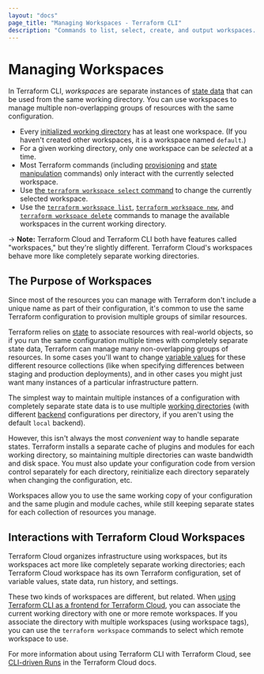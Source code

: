```yaml
---
layout: "docs"
page_title: "Managing Workspaces - Terraform CLI"
description: "Commands to list, select, create, and output workspaces. Workspaces help manage different groups of resources with one configuration."
---
```


# Managing Workspaces

In Terraform CLI, _workspaces_ are separate instances of
[state data](/docs/language/state/index.html) that can be used from the same working
directory. You can use workspaces to manage multiple non-overlapping groups of
resources with the same configuration.

- Every [initialized working directory](/docs/cli/init/index.html) has at least
  one workspace. (If you haven't created other workspaces, it is a workspace
  named `default`.)
- For a given working directory, only one workspace can be _selected_ at a time.
- Most Terraform commands (including [provisioning](/docs/cli/run/index.html)
  and [state manipulation](/docs/cli/state/index.html) commands) only interact
  with the currently selected workspace.
- Use [the `terraform workspace select` command](/docs/cli/commands/workspace/select.html)
  to change the currently selected workspace.
- Use the [`terraform workspace list`](/docs/cli/commands/workspace/list.html),
  [`terraform workspace new`](/docs/cli/commands/workspace/new.html), and
  [`terraform workspace delete`](/docs/cli/commands/workspace/delete.html) commands
  to manage the available workspaces in the current working directory.

-> **Note:** Terraform Cloud and Terraform CLI both have features called
"workspaces," but they're slightly different. Terraform Cloud's workspaces
behave more like completely separate working directories.

## The Purpose of Workspaces

Since most of the resources you can manage with Terraform don't include a unique
name as part of their configuration, it's common to use the same Terraform
configuration to provision multiple groups of similar resources.

Terraform relies on [state](/docs/language/state/index.html) to associate resources with
real-world objects, so if you run the same configuration multiple times with
completely separate state data, Terraform can manage many non-overlapping groups
of resources. In some cases you'll want to change
[variable values](/docs/language/values/variables.html) for these different
resource collections (like when specifying differences between staging and
production deployments), and in other cases you might just want many instances
of a particular infrastructure pattern.

The simplest way to maintain multiple instances of a configuration with
completely separate state data is to use multiple
[working directories](/docs/cli/init/index.html) (with different
[backend](/docs/language/settings/backends/configuration.html) configurations per directory, if you
aren't using the default `local` backend).

However, this isn't always the most _convenient_ way to handle separate states.
Terraform installs a separate cache of plugins and modules for each working
directory, so maintaining multiple directories can waste bandwidth and disk
space. You must also update your configuration code from version control
separately for each directory, reinitialize each directory separately when
changing the configuration, etc.

Workspaces allow you to use the same working copy of your configuration and the
same plugin and module caches, while still keeping separate states for each
collection of resources you manage.

## Interactions with Terraform Cloud Workspaces

Terraform Cloud organizes infrastructure using workspaces, but its workspaces
act more like completely separate working directories; each Terraform Cloud
workspace has its own Terraform configuration, set of variable values, state
data, run history, and settings.

These two kinds of workspaces are different, but related. When [using Terraform
CLI as a frontend for Terraform Cloud](/docs/cli/cloud/index.html), you can associate the current working
directory with one or more remote workspaces. If you associate the
directory with multiple workspaces (using workspace tags), you can use the
`terraform workspace` commands to select which remote workspace to use.

For more information about using Terraform CLI with Terraform Cloud, see
[CLI-driven Runs](/docs/cloud/run/cli.html) in the Terraform Cloud docs.
